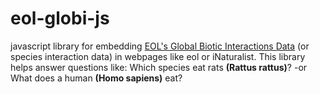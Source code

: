 eol-globi-js
============

javascript library for embedding [EOL's Global Biotic Interactions Data](http://github.com/jhpoelen/eol-globi-data/) (or species interaction data) in webpages like eol or iNaturalist.  This library helps answer questions like: Which species eat rats __(Rattus rattus)__? -or What does a human __(Homo sapiens)__ eat?

